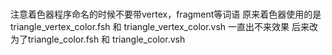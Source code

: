 ###
  注意着色器程序命名的时候不要带vertex，fragment等词语
  原来着色器使用的是triangle_vertex_color.fsh 和 triangle_vertex_color.vsh 一直出不来效果
  后来改为了triangle_color.fsh 和 triangle_color.vsh